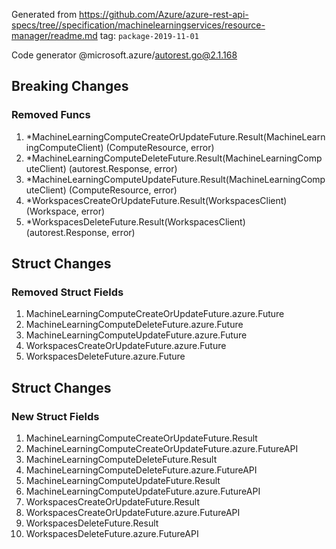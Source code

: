 Generated from https://github.com/Azure/azure-rest-api-specs/tree//specification/machinelearningservices/resource-manager/readme.md tag: `package-2019-11-01`

Code generator @microsoft.azure/autorest.go@2.1.168

## Breaking Changes

### Removed Funcs

1. *MachineLearningComputeCreateOrUpdateFuture.Result(MachineLearningComputeClient) (ComputeResource, error)
1. *MachineLearningComputeDeleteFuture.Result(MachineLearningComputeClient) (autorest.Response, error)
1. *MachineLearningComputeUpdateFuture.Result(MachineLearningComputeClient) (ComputeResource, error)
1. *WorkspacesCreateOrUpdateFuture.Result(WorkspacesClient) (Workspace, error)
1. *WorkspacesDeleteFuture.Result(WorkspacesClient) (autorest.Response, error)

## Struct Changes

### Removed Struct Fields

1. MachineLearningComputeCreateOrUpdateFuture.azure.Future
1. MachineLearningComputeDeleteFuture.azure.Future
1. MachineLearningComputeUpdateFuture.azure.Future
1. WorkspacesCreateOrUpdateFuture.azure.Future
1. WorkspacesDeleteFuture.azure.Future

## Struct Changes

### New Struct Fields

1. MachineLearningComputeCreateOrUpdateFuture.Result
1. MachineLearningComputeCreateOrUpdateFuture.azure.FutureAPI
1. MachineLearningComputeDeleteFuture.Result
1. MachineLearningComputeDeleteFuture.azure.FutureAPI
1. MachineLearningComputeUpdateFuture.Result
1. MachineLearningComputeUpdateFuture.azure.FutureAPI
1. WorkspacesCreateOrUpdateFuture.Result
1. WorkspacesCreateOrUpdateFuture.azure.FutureAPI
1. WorkspacesDeleteFuture.Result
1. WorkspacesDeleteFuture.azure.FutureAPI
